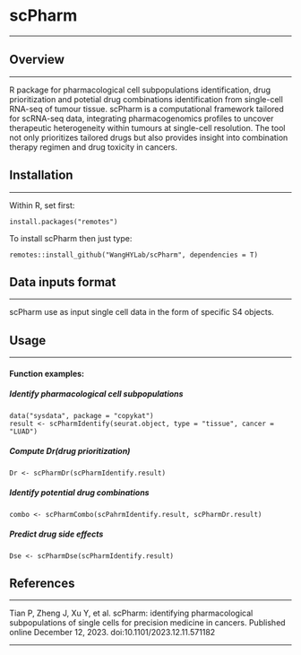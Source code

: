 
# scPharm
***

## Overview
***

R package for pharmacological cell subpopulations identification, drug prioritization and potetial drug combinations identification from single-cell RNA-seq of tumour tissue.
scPharm is a computational framework tailored for scRNA-seq data, integrating pharmacogenomics profiles to uncover therapeutic heterogeneity within tumours at single-cell resolution. The tool not only prioritizes tailored drugs but also provides insight into combination therapy regimen and drug toxicity in cancers. 

## Installation
***

Within R, set first:
```
install.packages("remotes")
```
To install scPharm then just type:
```
remotes::install_github("WangHYLab/scPharm", dependencies = T)
```

## Data inputs format
***

scPharm use as input single cell data in the form of specific S4 objects.

## Usage
***

#### Function examples:

##### Identify pharmacological cell subpopulations

```
data("sysdata", package = "copykat")
result <- scPharmIdentify(seurat.object, type = "tissue", cancer = "LUAD")
```

##### Compute Dr(drug prioritization)

```
Dr <- scPharmDr(scPharmIdentify.result)
```

##### Identify potential drug combinations

```
combo <- scPharmCombo(scPahrmIdentify.result, scPharmDr.result)
```

##### Predict drug side effects

```
Dse <- scPharmDse(scPharmIdentify.result)
```

## References
***

Tian P, Zheng J, Xu Y, et al. scPharm: identifying pharmacological subpopulations of single cells for precision medicine in cancers. Published online December 12, 2023. doi:10.1101/2023.12.11.571182
        
        
        
        
  
***

